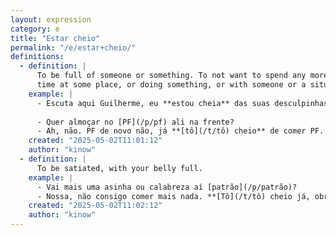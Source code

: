 ```yaml
---
layout: expression
category: e
title: "Estar cheio"
permalink: "/e/estar+cheio/"
definitions:
  - definition: |
      To be full of someone or something. To not want to spend any more
      time at some place, or doing something, or with someone or a situation. 
    example: |
      - Escuta aqui Guilherme, eu **estou cheia** das suas desculpinhas!
      
      - Quer almoçar no [PF](/p/pf) ali na frente?
      - Ah, não. PF de novo não, já **[tô](/t/tô) cheio** de comer PF.
    created: "2025-05-02T11:01:12"
    author: "kinow"
  - definition: |
      To be satiated, with your belly full. 
    example: |
      - Vai mais uma asinha ou calabreza aí [patrão](/p/patrão)?
      - Nossa, não consigo comer mais nada. **[Tô](/t/tô) cheio já, obrigado!
    created: "2025-05-02T11:02:12"
    author: "kinow"
---
```

